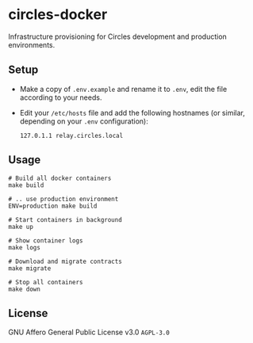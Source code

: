 # circles-docker

Infrastructure provisioning for Circles development and production environments.

## Setup

* Make a copy of `.env.example` and rename it to `.env`, edit the file according to your needs.

* Edit your `/etc/hosts` file and add the following hostnames (or similar, depending on your `.env` configuration):

    ```
    127.0.1.1 relay.circles.local
    ```

## Usage

```
# Build all docker containers
make build

# .. use production environment
ENV=production make build

# Start containers in background
make up

# Show container logs
make logs

# Download and migrate contracts
make migrate

# Stop all containers
make down
```

## License

GNU Affero General Public License v3.0 `AGPL-3.0`
